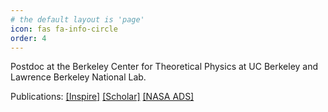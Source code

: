 ```yaml
---
# the default layout is 'page'
icon: fas fa-info-circle
order: 4
---
```


Postdoc at the Berkeley Center for Theoretical Physics at UC Berkeley and Lawrence Berkeley National Lab.

Publications: [[Inspire]](https://inspirehep.net/authors/1662561?ui-citation-summary=true) [[Scholar]](https://scholar.google.com/citations?user=ygwPFl0AAAAJ&hl=en) [[NASA ADS]](https://ui.adsabs.harvard.edu/search/q=author%3A(%22Outmezguine%2C%20Nadav%20Joseph%22))
